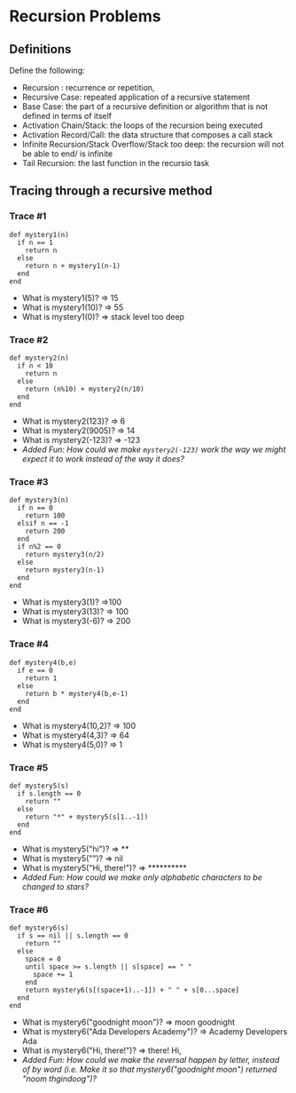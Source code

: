 # Recursion Problems

## Definitions
Define the following:

- Recursion : recurrence or repetition,
- Recursive Case: repeated application of a recursive statement
- Base Case: the part of a recursive definition or algorithm that is not defined in terms of itself
- Activation Chain/Stack: the loops of the recursion being executed
- Activation Record/Call: the data structure that composes a call stack
- Infinite Recursion/Stack Overflow/Stack too deep: the recursion will not be able to end/ is infinite
- Tail Recursion: the last function in the recursio task

## Tracing through a recursive method

### Trace #1
```
def mystery1(n)
  if n == 1
    return n
  else
    return n + mystery1(n-1)
  end
end
```

- What is mystery1(5)? => 15
- What is mystery1(10)? => 55
- What is mystery1(0)? => stack level too deep

### Trace #2
```
def mystery2(n)
  if n < 10
    return n
  else
    return (n%10) + mystery2(n/10)
  end
end
```

- What is mystery2(123)? => 6
- What is mystery2(9005)? => 14
- What is mystery2(-123)? => -123
- _Added Fun: How could we make `mystery2(-123)` work the way we might expect it to work instead of the way it does?_

### Trace #3
```
def mystery3(n)
  if n == 0
    return 100
  elsif n == -1
    return 200
  end
  if n%2 == 0
    return mystery3(n/2)
  else
    return mystery3(n-1)
  end
end
```

- What is mystery3(1)? =>100
- What is mystery3(13)? => 100
- What is mystery3(-6)? => 200

### Trace #4
```
def mystery4(b,e)
  if e == 0
    return 1
  else
    return b * mystery4(b,e-1)
  end
end
```

- What is mystery4(10,2)? => 100
- What is mystery4(4,3)? => 64
- What is mystery4(5,0)? => 1

### Trace #5
```
def mystery5(s)
  if s.length == 0
    return ""
  else
    return "*" + mystery5(s[1..-1])
  end
end
```

- What is mystery5("hi")? => **
- What is mystery5("")? =>  nil
- What is mystery5("Hi, there!")? => **********
- _Added Fun: How could we make only alphabetic characters to be changed to stars?_

### Trace #6
```
def mystery6(s)
  if s == nil || s.length == 0
    return ""
  else
    space = 0
    until space >= s.length || s[space] == " "
      space += 1
    end
    return mystery6(s[(space+1)..-1]) + " " + s[0...space]
  end
end
```

- What is mystery6("goodnight moon")? =>  moon goodnight
- What is mystery6("Ada Developers Academy")? => Academy Developers Ada
- What is mystery6("Hi, there!")? => there! Hi,
- _Added Fun: How could we make the reversal happen by letter, instead of by word (i.e. Make it so that mystery6("goodnight moon") returned "noom thgindoog")?_
